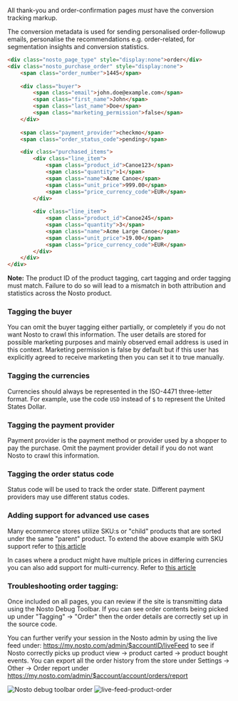 All thank-you and order-confirmation pages _must_ have the conversion tracking markup. 

The conversion metadata is used for sending personalised order-followup emails, personalise the recommendations e.g. order-related, for segmentation insights and conversion statistics.
 
```html
<div class="nosto_page_type" style="display:none">order</div>
<div class="nosto_purchase_order" style="display:none">
    <span class="order_number">1445</span>
 
    <div class="buyer">
        <span class="email">john.doe@example.com</span>
        <span class="first_name">John</span>
        <span class="last_name">Doe</span>
        <span class="marketing_permission">false</span>
    </div>
 
    <span class="payment_provider">checkmo</span>
    <span class="order_status_code">pending</span>

    <div class="purchased_items">
        <div class="line_item">
            <span class="product_id">Canoe123</span>
            <span class="quantity">1</span>
            <span class="name">Acme Canoe</span>
            <span class="unit_price">999.00</span>
            <span class="price_currency_code">EUR</span>
        </div>
  
        <div class="line_item">
            <span class="product_id">Canoe245</span>
            <span class="quantity">3</span>
            <span class="name">Acme Large Canoe</span>
            <span class="unit_price">19.00</span>
            <span class="price_currency_code">EUR</span>
        </div>
    </div>
</div>
```

**Note:** The product ID of the product tagging, cart tagging and order tagging must match. Failure to do so will lead to a mismatch in both attribution and statistics across the Nosto product.

### Tagging the buyer

You can omit the buyer tagging either partially, or completely if you do not want Nosto to crawl this information. The user details are stored for possible marketing purposes and mainly observed email address is used in this context. Marketing permission is false by default but if this user has explicitly agreed to receive marketing then you can set it to true manually.

### Tagging the currencies

Currencies should always be represented in the ISO-4471 three-letter format. For example, use the code `USD` instead of `$` to represent the United States Dollar.

### Tagging the payment provider

Payment provider is the payment method or provider used by a shopper to pay the purchase.
Omit the payment provider detail if you do not want Nosto to crawl this information.

### Tagging the order status code

Status code will be used to track the order state.  Different payment providers may use different status codes. 

### Adding support for advanced use cases

Many ecommerce stores utilize SKU:s or "child" products that are sorted under the same "parent" product. To extend the above example with SKU support refer to [this article](Extending-tagging-with-SKUs.md)

In cases where a product might have multiple prices in differing currencies you can also add support for multi-currency. Refer to [this article](Adding-support-for-multi-currency.md)

### Troubleshooting order tagging:

Once included on all pages, you can review if the site is transmitting data using the Nosto Debug Toolbar. If you can see order contents being picked up under "Tagging" → "Order" then the order details are correctly set up in the source code. 

You can further verify your session in the Nosto admin by using the live feed under: https://my.nosto.com/admin/$accountID/liveFeed to see if Nosto correctly picks up product view → product carted → product bought events. You can export all the order history from the store under Settings → Other → Order report under https://my.nosto.com/admin/$account/account/orders/report

![Nosto debug toolbar order](https://nosto-campaign-assets.s3.amazonaws.com/images/nosto-debug-toolbar-order.png)
![live-feed-product-order](https://nosto-campaign-assets.s3.amazonaws.com/images/live-feed-order.png)
